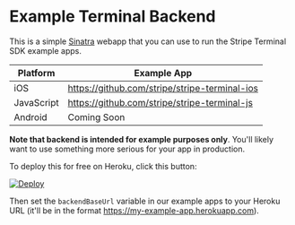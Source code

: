 # Example Terminal Backend

This is a simple [Sinatra](http://www.sinatrarb.com/) webapp that you can use to run the Stripe Terminal SDK example apps.

| Platform | Example App |
| - | - |
| iOS | https://github.com/stripe/stripe-terminal-ios |
| JavaScript | https://github.com/stripe/stripe-terminal-js |
| Android | Coming Soon |

**Note that backend is intended for example purposes only**. You'll likely want to use something more serious for your app in production.

To deploy this for free on Heroku, click this button:

[![Deploy](https://www.herokucdn.com/deploy/button.png)](https://heroku.com/deploy)

Then set the `backendBaseUrl` variable in our example apps to your Heroku URL (it'll be in the format https://my-example-app.herokuapp.com).

